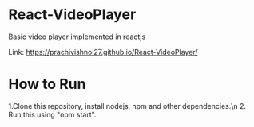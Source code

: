 # React-VideoPlayer
Basic video player implemented in reactjs

Link: https://prachivishnoi27.github.io/React-VideoPlayer/

# How to Run
1.Clone this repository, install nodejs, npm and other dependencies.\n
2. Run this using "npm start".
